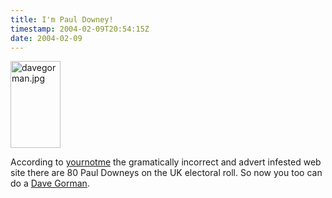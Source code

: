 ```yaml
---
title: I'm Paul Downey!
timestamp: 2004-02-09T20:54:15Z
date: 2004-02-09
---
```


<img alt="davegorman.jpg" src="http://blog.whatfettle.com/archives/davegorman.jpg" width="80" height="139" border="0" />

According to <a href='http://www.yournotme.com/'>yournotme</a> the gramatically incorrect and advert infested web site there are 80 Paul Downeys on the UK electoral roll. So now you too can do a <a href='http://www.davegorman.com'>Dave Gorman</a>.